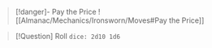 > [!danger]- Pay the Price
> ![[Almanac/Mechanics/Ironsworn/Moves#Pay the Price]]

> [!Question] Roll
> `dice: 2d10 1d6`